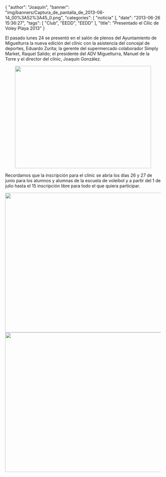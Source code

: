 {
  "author": "Joaquín", 
  "banner": "img/banners/Captura_de_pantalla_de_2013-06-14_00%3A52%3A45_0.png", 
  "categories": [
    "noticia"
  ], 
  "date": "2013-06-26 15:36:27", 
  "tags": [
    "Club", 
    "EEDD", 
    "EEDD"
  ], 
  "title": "Presentado el Clíic de Voley Playa 2013"
}

El pasado lunes 24 se presentó en el salón de plenos del Ayuntamiento de Miguelturra la nueva edición del clínic con la asistencia del concejal de deportes, Eduardo Zurita; la gerente del supermercado colaborador Simply Market, Raquel Salido; el presidente del ADV Miguelturra, Manuel de la Torre y el director del clínic, Joaquín González. 

<center>
<img src="http://www.advmiguelturra.org/img/banners/IMG-20130624-WA0002.jpg" height="330" width="440"/> </center>

Recordamos que la inscripción para el clínic se abría los días 26 y 27 de junio para los alumnos y alumnas de la escuela de voleibol y a partir del 1 de julio hasta el 15 inscripción libre para todo el que quiera participar.

<center>
<img src="http://www.advmiguelturra.org/img/banners/Captura%20de%20pantalla%20de%202013-05-22%2000%3A03%3A58_0.png" height="450" width="600"/> </center>

<center>
<img src="http://www.advmiguelturra.org/img/banners/Captura%20de%20pantalla%20de%202013-06-14%2000%3A52%3A45_0.png" height="450" width="600"/> </center>

